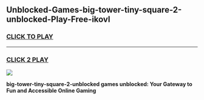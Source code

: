 
## Unblocked-Games-big-tower-tiny-square-2-unblocked-Play-Free-ikovl
<h3>
<a href="https://premium76.site?title=big-tower-tiny-square-2-unblocked&ref=18A1">CLICK TO PLAY</a></h3>
<hr>

<h3>
<a href="https://premium76.site?title=big-tower-tiny-square-2-unblocked&ref=18A1">CLICK 2 PLAY</a>
  
</h3>

<a href="https://premium76.site?title=big-tower-tiny-square-2-unblocked&ref=18A1"><img src="https://clearcache.store/games.png"></a>


**big-tower-tiny-square-2-unblocked games unblocked: Your Gateway to Fun and Accessible Online Gaming**
